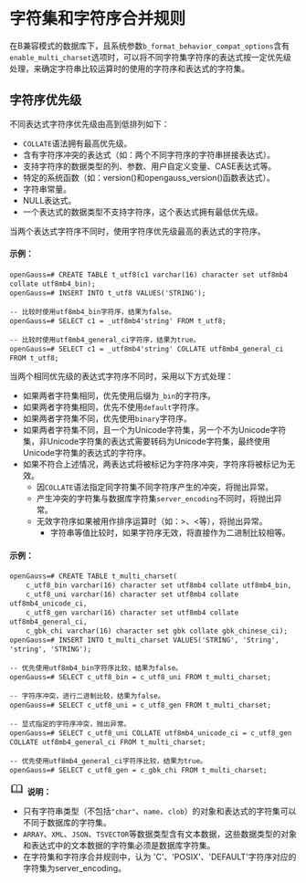 # 字符集和字符序合并规则

在B兼容模式的数据库下，且系统参数`b_format_behavior_compat_options`含有`enable_multi_charset`选项时，可以将不同字符集字符序的表达式按一定优先级处理，来确定字符串比较运算时的使用的字符序和表达式的字符集。

## 字符序优先级

不同表达式字符序优先级由高到低排列如下：

-   `COLLATE`语法拥有最高优先级。
-   含有字符序冲突的表达式（如：两个不同字符序的字符串拼接表达式）。
-   支持字符序的数据类型的列、参数、用户自定义变量、CASE表达式等。
-   特定的系统函数（如：version()和opengauss_version()函数表达式）。
-   字符串常量。
-   NULL表达式。
-   一个表达式的数据类型不支持字符序，这个表达式拥有最低优先级。

当两个表达式字符序不同时，使用字符序优先级最高的表达式的字符序。
#### 示例：
```
openGauss=# CREATE TABLE t_utf8(c1 varchar(16) character set utf8mb4 collate utf8mb4_bin);
openGauss=# INSERT INTO t_utf8 VALUES('STRING');

-- 比较时使用utf8mb4_bin字符序，结果为false。
openGauss=# SELECT c1 = _utf8mb4'string' FROM t_utf8; 

-- 比较时使用utf8mb4_general_ci字符序，结果为true。
openGauss=# SELECT c1 = _utf8mb4'string' COLLATE utf8mb4_general_ci FROM t_utf8; 
```

当两个相同优先级的表达式字符序不同时，采用以下方式处理：

-   如果两者字符集相同，优先使用后缀为`_bin`的字符序。
-   如果两者字符集相同，优先不使用`default`字符序。
-   如果两者字符集不同，优先使用`binary`字符序。
-   如果两者字符集不同，且一个为Unicode字符集，另一个不为Unicode字符集，非Unicode字符集的表达式需要转码为Unicode字符集，最终使用Unicode字符集的表达式的字符序。
-   如果不符合上述情况，两表达式将被标记为字符序冲突，字符序将被标记为无效。
    -   因`COLLATE`语法指定同字符集不同字符序产生的冲突，将抛出异常。
    -   产生冲突的字符集与数据库字符集`server_encoding`不同时，将抛出异常。
    -   无效字符序如果被用作排序运算时（如：>、<等），将抛出异常。
        -   字符串等值比较时，如果字符序无效，将直接作为二进制比较相等。

#### 示例：

```
openGauss=# CREATE TABLE t_multi_charset(
    c_utf8_bin varchar(16) character set utf8mb4 collate utf8mb4_bin,
    c_utf8_uni varchar(16) character set utf8mb4 collate utf8mb4_unicode_ci,
    c_utf8_gen varchar(16) character set utf8mb4 collate utf8mb4_general_ci,
    c_gbk_chi varchar(16) character set gbk collate gbk_chinese_ci);
openGauss=# INSERT INTO t_multi_charset VALUES('STRING', 'String', 'string', 'STRING');

-- 优先使用utf8mb4_bin字符序比较，结果为false。
openGauss=# SELECT c_utf8_bin = c_utf8_uni FROM t_multi_charset;

-- 字符序冲突，进行二进制比较，结果为false。
openGauss=# SELECT c_utf8_uni = c_utf8_gen FROM t_multi_charset;

-- 显式指定的字符序冲突，抛出异常。
openGauss=# SELECT c_utf8_uni COLLATE utf8mb4_unicode_ci = c_utf8_gen COLLATE utf8mb4_general_ci FROM t_multi_charset;

-- 优先使用utf8mb4_general_ci字符序比较，结果为true。
openGauss=# SELECT c_utf8_gen = c_gbk_chi FROM t_multi_charset;
```

![](public_sys-resources/icon-note.png) **说明：** 

-   只有字符串类型（不包括`"char"`、`name`、`clob`）的对象和表达式的字符集可以不同于数据库的字符集。
-   `ARRAY`、`XML`、`JSON`、`TSVECTOR`等数据类型含有文本数据，这些数据类型的对象和表达式中的文本数据的字符集必须是数据库字符集。
-   在字符集和字符序合并规则中，认为 'C'、'POSIX'、'DEFAULT'字符序对应的字符集为server_encoding。